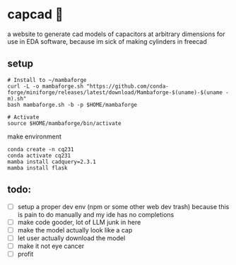 # capcad 🔨

a website to generate cad models of capacitors at arbitrary dimensions for use in EDA software, because im sick of making cylinders in freecad

## setup

```
# Install to ~/mambaforge
curl -L -o mambaforge.sh "https://github.com/conda-forge/miniforge/releases/latest/download/Mambaforge-$(uname)-$(uname -m).sh"
bash mambaforge.sh -b -p $HOME/mambaforge
```

```
# Activate
source $HOME/mambaforge/bin/activate
```

make environment

```
conda create -n cq231
conda activate cq231
mamba install cadquery=2.3.1
mamba install flask
```

## todo:

- [ ] setup a proper dev env (npm or some other web dev trash) because this is pain to do manually and my ide has no completions
- [ ] make code gooder, lot of LLM junk in here
- [ ] make the model actually look like a cap
- [ ] let user actually download the model
- [ ] make it not eye cancer
- [ ] profit
